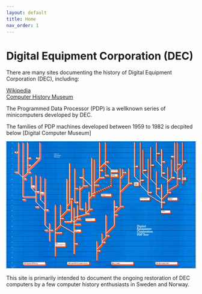 ```yaml
---
layout: default
title: Home
nav_order: 1
---
```


# Digital Equipment Corporation (DEC)

There are many sites documenting the history of Digital Equipment Corporation (DEC), including:

[Wikipedia](https://en.wikipedia.org/wiki/Digital_Equipment_Corporation)  
[Computer History Museum](https://www.computerhistory.org/brochures/d-f/digital-equipment-corporation-dec/)  

The Programmed Data Processor (PDP) is a wellknown series of minicomputers developed by DEC.  

The families of PDP machines developed between 1959 to 1982 is decpited below [Digital Computer Museum]

![](./assets/images/dec_pdp_tree.jpg)

This site is primarily intended to document the ongoing restoration of DEC computers by a few computer history enthusiasts in Sweden and Norway.

